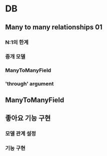 ﻿# DB

## Many to many relationships 01

### N:1의 한계

### 중개 모델

### ManyToManyField

### 'through' argument

## ManyToManyField

## 좋아요 기능 구현

### 모델 관계 설정

### 기능 구현

